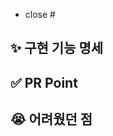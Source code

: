 <!-- PR의 제목은 "[#이슈번호] [종류(ex.FEATURE)] 이슈이름" 으로 작성 -->

<!-- Auto close 할 이슈 번호 -->
- close #

## ✨ 구현 기능 명세

<!-- 해당 이슈에서 구현한 기능을 간단하게 작성 -->

## ✅ PR Point

<!-- 코드리뷰를 받고 싶은 부분, 새로운 지식을 얻게 된 부분 등등 공유하고 싶은 점을 작성 -->

## 😭 어려웠던 점

<!-- 해결하기 어려웠거나 시간이 오래 걸린 부분 작성 -->
